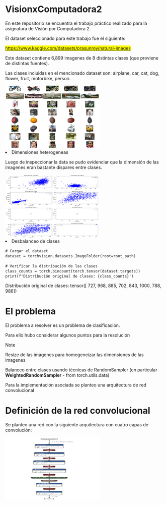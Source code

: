 # VisionxComputadora2

En este repositorio se encuentra el trabajo práctico realizado para la asignatura de Visión por Computadora 2.

El dataset seleccionado para este trabajo fue el siguiente:

<mark> https://www.kaggle.com/datasets/prasunroy/natural-images </mark>

Este dataset contiene 6,899 imagenes de 8 distintas clases (que proviene de distintas fuentes). 

Las clases incluidas en el mencionado dataset son: airplane, car, cat, dog, flower, fruit, motorbike, person.


<img src=/images/muestra_imagenes.png alt="Muestra" width="300" height="200">
<li> Dimensiones heterogeneas</li> 

Luego de inspeccionar la data se pudo evidenciar que la dimensión de las imagenes eran bastante dispares entre clases.

<img src=/images/scatterplot_dimensiones.png alt="Scatter Dimensiones" width="300" height="200">

<li> Desbalanceo de clases</li> 

```
# Cargar el dataset
dataset = torchvision.datasets.ImageFolder(root=root_path)

# Verificar la distribución de las clases
class_counts = torch.bincount(torch.tensor(dataset.targets))
print(f'Distribución original de clases: {class_counts}')

```

Distribución original de clases: tensor([ 727,  968,  885,  702,  843, 1000,  788,  986])

<h1> El problema </h1>

El problema a resolver es un problema de clasificación. 

Para ello hubo considerar algunos puntos para la resolución


> [!NOTE]
> Resize de las imagenes para homegeneizar las dimensiones de las imagenes
> 
> Balanceo entre clases usando técnicas de RandomSampler (en particular **WeightedRandomSampler** - from torch.utils.data)

Para la implementación asociada se planteo una arquitectura de red convolucional

<h1>Definición de la red convolucional</h1>

Se planteo una red con la siguiente arquitectura con cuatro capas de convolución:

<img src=/images/arquitectura.png alt="Muestra" width="300" height="200">


